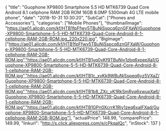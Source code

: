 {
	"title": "Guophone XP9800 Smartphone 5.5  HD MTK6739 Quad Core Android 8.1 cellphone RAM 2GB ROM 16GB 8.0MP 5300mah 4G LTE mobile phone",
	"date": "2018-10-31 10:30:20",
	"SubCat": ["Phones and Accessories"],
	"categories": ["Mobile Phones"],
	"thumbnailImage": "https://ae01.alicdn.com/kf/HTB1fpFfwv5TBuNjSspcq6znGFXaW/Guophone-XP9800-Smartphone-5-5-HD-MTK6739-Quad-Core-Android-8-1-cellphone-RAM-2GB-ROM.jpg_220x220.jpg",
	"BigImage": ["https://ae01.alicdn.com/kf/HTB1fpFfwv5TBuNjSspcq6znGFXaW/Guophone-XP9800-Smartphone-5-5-HD-MTK6739-Quad-Core-Android-8-1-cellphone-RAM-2GB-ROM.jpg","https://ae01.alicdn.com/kf/HTB1yq0vKf9TBuNjy1zbq6xpepXa1/Guophone-XP9800-Smartphone-5-5-HD-MTK6739-Quad-Core-Android-8-1-cellphone-RAM-2GB-ROM.jpg","https://ae01.alicdn.com/kf/HTB1c_xvKk9WBuNjSspeq6yz5VXaZ/Guophone-XP9800-Smartphone-5-5-HD-MTK6739-Quad-Core-Android-8-1-cellphone-RAM-2GB-ROM.jpg","https://ae01.alicdn.com/kf/HTB1b8_ZXc_vK1RkSmRyq6xwupXa6/Guophone-XP9800-Smartphone-5-5-HD-MTK6739-Quad-Core-Android-8-1-cellphone-RAM-2GB-ROM.jpg","https://ae01.alicdn.com/kf/HTB1GPn0XcrrK1Rjy1zeq6xalFXad/Guophone-XP9800-Smartphone-5-5-HD-MTK6739-Quad-Core-Android-8-1-cellphone-RAM-2GB-ROM.jpg"],
	"actualPrice": 148.99,
	"comparePrice": 149.99,
	"linkurl": "http://s.click.aliexpress.com/e/cPkqaIQc",
	"inStock": 137
}
